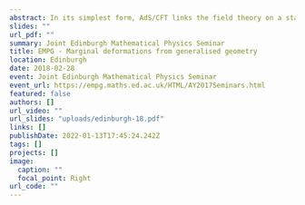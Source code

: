 ```yaml
---
abstract: In its simplest form, AdS/CFT links the field theory on a stack of D3-branes to type IIB supergravity on $AdS_5 \times  S^5$. When the theory on the branes is supersymmetric, it can admit marginal deformations that preserve supersymmetry. Understanding the supergravity solutions that are dual to the deformed theories is a generally difficult. I will begin by defining the 5d analogue of Calabi-Yau geometry for generic $D=5$, $N=1$ supergravity backgrounds with flux using the language of generalised geometry. I will then discuss how deformations of this geometric structure reproduce the marginal deformations of the dual field theories. Finally, I will comment on how this formalism might be used to recover the corresponding supergravity solutions.
slides: ""
url_pdf: ""
summary: Joint Edinburgh Mathematical Physics Seminar
title: EMPG - Marginal deformations from generalised geometry
location: Edinburgh
date: 2018-02-28
event: Joint Edinburgh Mathematical Physics Seminar
event_url: https://empg.maths.ed.ac.uk/HTML/AY2017Seminars.html
featured: false
authors: []
url_video: ""
url_slides: "uploads/edinburgh-18.pdf"
links: []
publishDate: 2022-01-13T17:45:24.242Z
tags: []
projects: []
image:
  caption: ""
  focal_point: Right
url_code: ""
---
```


